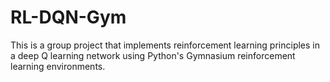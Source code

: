 # RL-DQN-Gym
This is a group project that implements reinforcement learning principles in a deep Q learning network using Python's Gymnasium reinforcement learning environments.
